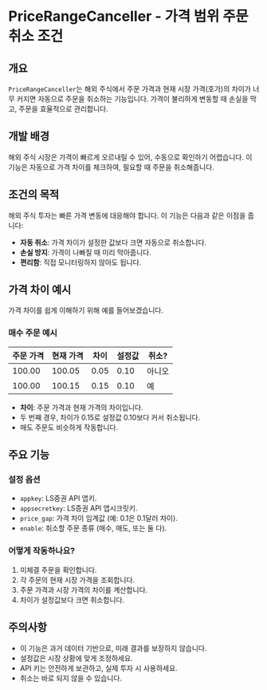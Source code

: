# PriceRangeCanceller - 가격 범위 주문 취소 조건

## 개요

`PriceRangeCanceller`는 해외 주식에서 주문 가격과 현재 시장 가격(호가)의 차이가 너무 커지면 자동으로 주문을 취소하는 기능입니다.
가격이 불리하게 변동할 때 손실을 막고, 주문을 효율적으로 관리합니다.

## 개발 배경

해외 주식 시장은 가격이 빠르게 오르내릴 수 있어, 수동으로 확인하기 어렵습니다.
이 기능은 자동으로 가격 차이를 체크하여, 필요할 때 주문을 취소해줍니다.

## 조건의 목적

해외 주식 투자는 빠른 가격 변동에 대응해야 합니다.
이 기능은 다음과 같은 이점을 줍니다:

- **자동 취소**: 가격 차이가 설정한 값보다 크면 자동으로 취소합니다.
- **손실 방지**: 가격이 나빠질 때 미리 막아줍니다.
- **편리함**: 직접 모니터링하지 않아도 됩니다.

## 가격 차이 예시

가격 차이를 쉽게 이해하기 위해 예를 들어보겠습니다.

### 매수 주문 예시

주문 가격 | 현재 가격 | 차이 | 설정값 | 취소?
----------|-----------|------|--------|------
100.00    | 100.05    | 0.05 | 0.10   | 아니오
100.00    | 100.15    | 0.15 | 0.10   | 예

- **차이**: 주문 가격과 현재 가격의 차이입니다.
- 두 번째 경우, 차이가 0.15로 설정값 0.10보다 커서 취소됩니다.
- 매도 주문도 비슷하게 작동합니다.

## 주요 기능

### 설정 옵션

- `appkey`: LS증권 API 앱키.
- `appsecretkey`: LS증권 API 앱시크릿키.
- `price_gap`: 가격 차이 임계값 (예: 0.1은 0.1달러 차이).
- `enable`: 취소할 주문 종류 (매수, 매도, 또는 둘 다).

### 어떻게 작동하나요?
1. 미체결 주문을 확인합니다.
2. 각 주문의 현재 시장 가격을 조회합니다.
3. 주문 가격과 시장 가격의 차이를 계산합니다.
4. 차이가 설정값보다 크면 취소합니다.

## 주의사항

- 이 기능은 과거 데이터 기반으로, 미래 결과를 보장하지 않습니다.
- 설정값은 시장 상황에 맞게 조정하세요.
- API 키는 안전하게 보관하고, 실제 투자 시 사용하세요.
- 취소는 바로 되지 않을 수 있습니다.
